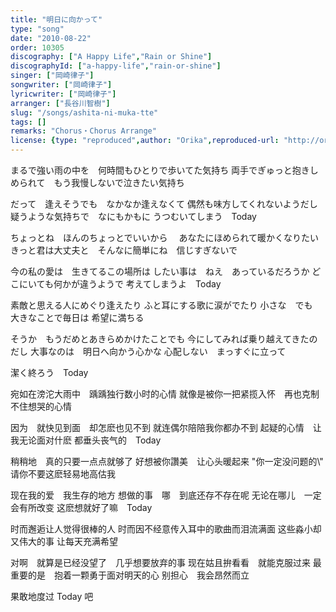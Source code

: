 ```yaml
---
title: "明日に向かって"
type: "song"
date: "2010-08-22"
order: 10305
discography: ["A Happy Life","Rain or Shine"]
discographyId: ["a-happy-life","rain-or-shine"]
singer: ["岡崎律子"]
songwriter: ["岡崎律子"]
lyricwriter: ["岡崎律子"]
arranger: ["長谷川智樹"]
slug: "/songs/ashita-ni-muka-tte"
tags: []
remarks: "Chorus・Chorus Arrange"
license: {type: "reproduced",author: "Orika",reproduced-url: "http://orikamushi.myweb.hinet.net/",reproduced-website: "織歌蟲網站"}
---
```


まるで強い雨の中を　何時間もひとりで歩いてた気持ち 
両手でぎゅっと抱きしめられて　もう我慢しないで泣きたい気持ち 

だって　逢えそうでも　なかなか逢えなくて 
偶然も味方してくれないようだし 
疑うような気持ちで　なにもかもに 
うつむいてしまう　Today 

ちょっとね　ほんのちょっとでいいから　 
あなたにほめられて暖かくなりたい 
きっと君は大丈夫と　そんなに簡単にね　信じすぎないで 

今の私の愛は　生きてるこの場所は 
したい事は　ねえ　あっているだろうか 
どこにいても何かが違うようで 
考えてしまうよ　Today 

素敵と思える人にめぐり逢えたり 
ふと耳にする歌に涙がでたり 
小さな　でも　大きなことで毎日は 
希望に満ちる 

そうか　もうだめとあきらめかけたことでも 
今にしてみれば乗り越えてきたのだし 
大事なのは　明日へ向かう心かな 
心配しない　まっすぐに立って 

潔く終ろう　Today

<!-- 翻译 -->

宛如在滂沱大雨中　踽踽独行数小时的心情 
就像是被你一把紧揽入怀　再也克制不住想哭的心情 

因为　就快见到面　却怎麽也见不到 
就连偶尔陪陪我你都办不到 
起疑的心情　让我无论面对什麽 
都垂头丧气的　Today 

稍稍地　真的只要一点点就够了 
好想被你讚美　让心头暖起来 
\"你一定没问题的\\"　请你不要这麽轻易地高估我 

现在我的爱　我生存的地方 
想做的事　哪　到底还存不存在呢 
无论在哪儿　一定会有所改变 
这麽想就好了嘛　Today 

时而邂逅让人觉得很棒的人 
时而因不经意传入耳中的歌曲而泪流满面 
这些淼小却又伟大的事 
让每天充满希望 

对啊　就算是已经没望了　几乎想要放弃的事 
现在姑且拚看看　就能克服过来 
最重要的是　抱着一颗勇于面对明天的心 
别担心　我会昂然而立 

果敢地度过 Today 吧
